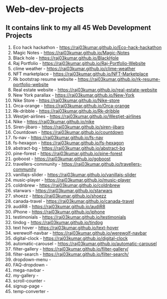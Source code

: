 # Web-dev-projects
It contains link to my all 45 Web Development Projects
---
1. Eco hack hackathon - https://raj03kumar.github.io/Eco-hack-hackathon
2. Magic Notes - https://raj03kumar.github.io/Magic-Notes
3. Black hole - https://raj03kumar.github.io/BlackHole
4. Raj Portfolio - https://raj03kumar.github.io/Raj-Portfolio-Website
5. clime weather - https://raj03kumar.github.io/clime-weather
6. NFT marketplace - https://raj03kumar.github.io/NFT-Marketplace
7. Rk bootstrap resume website - https://raj03kumar.github.io/rk-resume-portfolio-website
8. Real estate website - https://raj03kumar.github.io/real-estate-website
9. New York parallax - https://raj03kumar.github.io/New-York 
10. Nike Store - https://raj03kumar.github.io/Nike-store 
11. Orca-orange - https://raj03kumar.github.io/Orca-orange 
12. Rk-dribble - https://raj03kumar.github.io/Rk-dribble 
13. Westjet-airlines - https://raj03kumar.github.io/Westjet-airlines 
14. Nike - https://raj03kumar.github.io/nike 
15. Siren-jibaro - https://raj03kumar.github.io/siren-jibaro 
16. Countdown - https://raj03kumar.github.io/countdown 
17. fs-nav - https://raj03kumar.github.io/fs-nav 
18. fs-hexagon - https://raj03kumar.github.io/fs-hexagon 
19. abstract-bg - https://raj03kumar.github.io/abstract-bg 
20. pine-forest - https://raj03kumar.github.io/pine-forest 
21. goboost - https://raj03kumar.github.io/goboost 
22. travellers-community - https://raj03kumar.github.io/travellers-community 
23. vanillajs-slider - https://raj03kumar.github.io/vanillajs-slider 
24. music-player - https://raj03kumar.github.io/music-player 
25. coldnbrew - https://raj03kumar.github.io/coldnbrew 
26. starwars - https://raj03kumar.github.io/starwars 
27. shoezz - https://raj03kumar.github.io/shoezz 
28. canada-travel - https://raj03kumar.github.io/canada-travel 
29. audiR8 - https://raj03kumar.github.io/audiR8 
30. iPhone - https://raj03kumar.github.io/iphone 
31. testimonials - https://raj03kumar.github.io/testimonials 
32. tindog - https://raj03kumar.github.io/tindog 
33. text hover - https://raj03kumar.github.io/text-hover 
34. werewolf-navbar - https://raj03kumar.github.io/werewolf-navbar 
35. digital-clock - https://raj03kumar.github.io/digital-clock 
36. automatic-carousel - https://raj03kumar.github.io/automatic-carousel 
37. filter-gallery - https://raj03kumar.github.io/filter-gallery/
38. filter-search - https://raj03kumar.github.io/filter-search/
39. dropdown-menu - 
40. FAQ-dropdown - 
41. mega-navbar - 
42. my-gallery -
43. scroll-counter - 
44. signup-page - 
45. temp-converter -
